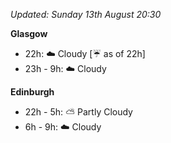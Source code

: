 *Updated: Sunday 13th August 20:30*

**Glasgow**

* 22h: :cloud: Cloudy [:umbrella: as of 22h]
* 23h - 9h: :cloud: Cloudy

**Edinburgh**

* 22h - 5h: :partly_sunny: Partly Cloudy
* 6h - 9h: :cloud: Cloudy
